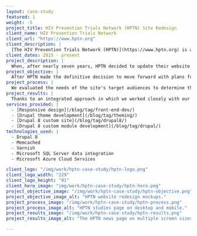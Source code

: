 ```yaml
---
layout: case-study
featured: 1
weight: -5
project_title: HIV Prevention Trials Network (HPTN) Site Redesign
client_name: HIV Prevention Trials Network
client_url: "https://www.hptn.org"
client_description: |
  [The HIV Prevention Trials Network (HPTN)](https://www.hptn.org) is a worldwide collaborative clinical trials network that brings together investigators, ethicists, community and other partners to develop and test the safety and efficacy of interventions designed to prevent the acquisition and transmission of HIV.
client_dates: 2015 - present
project_description: |
  When, after nearly seven years, HPTN decided to update their website to a modern, mobile-friendly site that was relatively easy to maintain and support, they started evaluating the capabitites of various content management systems that would meet their needs.  They settled on Drupal 8.
project_objective: |
  After HPTN made the definitive decision to move forward with plans for a website redesign using Drupal 8 as the basis for the content driven application, their primary objectives were: to provide their site users with a clean, modern site that loads easily on mobile devices in areas of the world with less than optimal bandwidth, and to provide the content maintainers with low maintenance, user friendly site that is intuitive and easy to use when adding and maintaining content.
project_process: |
  We evaluated the needs of the site's target audiences to determine the best path forward with the site design.  Once the design was completed, we began implementing the functional components of the site using Drupal 8.  We heavily relied on Drupal content entities to house data coming from legacy systems that was to be displayed on the site, themed the site so that it would render properly on a variety of mobile devices in use by remote scientists and clinical workers around the world, and leveraged both Drupal and external caching mechanisms to ensure prompt delivery of requests to end users.
project_results: |
  Thanks to an integrated approach in which we worked closely with our client, the new site launched in time for the HPTN Annual Conference, the ongoing maintenance and administration of the content has decreased dramatically, and both the corporate site maintainers and the remote users reaped the benefits of an easily navigable, mobile-friendly delivery of data.
services_provided: |
  - [Responsive design](/blog/tag/front-end-dev/)
  - [Drupal theme development](/blog/tag/theming/)
  - [Drupal 8 custom site](/blog/tag/drupal8/)
  - [Drupal 8 custom module development](/blog/tag/drupal/)
technologies_used: |
  - Drupal 8
  - Memcached
  - Varnish
  - Microsoft SQL Server data integration
  - Microsoft Azure Cloud Services

client_logo: "/img/work/hptn-case-study/hptn-logo.png"
client_logo_width: "229"
client_logo_height: "91"
client_hero_image: "img/work/hptn-case-study/hptn-hero.png"
project_objective_image: "/img/work/hptn-case-study/hptn-objective.png"
project_objective_image_alt: "HPTN website redesign mockups."
project_process_image: "/img/work/hptn-case-study/hptn-process.png"
project_process_image_alt: "HPTN studies page on desktop and mobile."
project_results_image: "/img/work/hptn-case-study/hptn-results.png"
project_results_image_alt: "The HPTN news page on multiple screen sizes."

---
```

